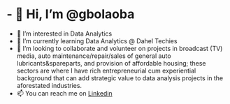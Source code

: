 # - 👋 Hi, I’m @gbolaoba
- 👀 I’m interested in Data Analytics
- 🌱 I’m currently learning Data Analytics @ Dahel Techies 
- 💞️ I’m looking to collaborate and volunteer on projects in broadcast (TV) media, auto maintenance/repair/sales of general auto lubricants&spareparts, and provision of affordable housing; these sectors are where I have rich entrepreneurial cum experiential background that can add strategic value to data analysis projects in the aforestated industries. 
- 📫 You can reach me on [Linkedin](https://www.linkedin.com/in/gbola-oba-7a241320?utm_source=share&utm_campaign=share_via&utm_content=profile&utm_medium=android_app)

<!---
gbolaoba/gbolaoba is a ✨ special ✨ repository because its `README.md` (this file) appears on your GitHub profile.
You can click the Preview link to take a look at your changes.
--->
